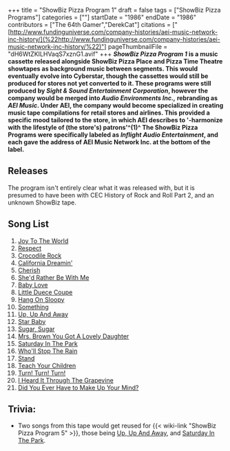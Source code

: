 +++
title = "ShowBiz Pizza Program 1"
draft = false
tags = ["ShowBiz Pizza Programs"]
categories = [""]
startDate = "1986"
endDate = "1986"
contributors = ["The 64th Gamer","DerekCat"]
citations = ["[http://www.fundinguniverse.com/company-histories/aei-music-network-inc-history/](%22http://www.fundinguniverse.com/company-histories/aei-music-network-inc-history/%22)"]
pageThumbnailFile = "dH6WtZKILHVaqS7xznG1.avif"
+++
***ShowBiz Pizza Program 1* is a music cassette released alongside ShowBiz Pizza Place and Pizza Time Theatre showtapes as background music between segments. This would eventually evolve into Cyberstar, though the cassettes would still be produced for stores not yet converted to it.
These programs were still produced by *Sight & Sound Entertainment Corporation*, however the company would be merged into *Audio Environments Inc.,* rebranding as *AEI Music*. Under AEI, the company would become specialized in creating music tape compilations for retail stores and airlines. This provided a specific mood tailored to the store, in which AEI describes to '-harmonize with the lifestyle of (the store's) patrons'^(1)^ The ShowBiz Pizza Programs were specifically labeled as *Inflight Audio Entertainment*, and each gave the address of AEI Music Network Inc. at the bottom of the label.**

## Releases

The program isn't entirely clear what it was released with, but it is presumed to have been with CEC History of Rock and Roll Part 2, and an unknown ShowBiz tape.

## Song List

1.  [Joy To The World](https://en.wikipedia.org/wiki/Joy_to_the_World_(Three_Dog_Night_song))
2.  [Respect](https://en.wikipedia.org/wiki/I_Never_Loved_a_Man_the_Way_I_Love_You)
3.  [Crocodile Rock](https://en.wikipedia.org/wiki/Crocodile_Rock)
4.  [California Dreamin'](https://en.wikipedia.org/wiki/California_Dreamin%27)
5.  [Cherish](https://en.wikipedia.org/wiki/Cherish_(The_Association_song))
6.  [She'd Rather Be With Me](https://en.wikipedia.org/wiki/She%27d_Rather_Be_with_Me)
7.  [Baby Love](https://en.wikipedia.org/wiki/Baby_Love)
8.  [Little Duece Coupe](https://en.wikipedia.org/wiki/Little_Deuce_Coupe)
9.  [Hang On Sloopy](https://en.wikipedia.org/wiki/Hang_On_Sloopy_(album))
10. [Something](https://en.wikipedia.org/wiki/Something_(Beatles_song))
11. [Up, Up And Away](https://en.wikipedia.org/wiki/Up,_Up_and_Away_(song))
12. [Star Baby](https://en.wikipedia.org/wiki/Star_Baby)
13. [Sugar, Sugar](https://en.wikipedia.org/wiki/Sugar,_Sugar)
14. [Mrs. Brown You Got A Lovely Daughter](https://en.wikipedia.org/wiki/Mrs._Brown,_You%27ve_Got_a_Lovely_Daughter)
15. [Saturday In The Park](https://en.wikipedia.org/wiki/Saturday_in_the_Park)
16. [Who'll Stop The Rain](https://en.wikipedia.org/wiki/Who%27ll_Stop_the_Rain_(song))
17. [Stand](https://en.wikipedia.org/wiki/Stand!_(song))
18. [Teach Your Children](https://en.wikipedia.org/wiki/Teach_Your_Children)
19. [Turn! Turn! Turn!](https://en.wikipedia.org/wiki/Turn!_Turn!_Turn!_(album))
20. [I Heard It Through The Grapevine](https://en.wikipedia.org/wiki/In_the_Groove_(Marvin_Gaye_album))
21. [Did You Ever Have to Make Up Your Mind?](https://en.wikipedia.org/wiki/Did_You_Ever_Have_to_Make_Up_Your_Mind%3F)

## Trivia:

- Two songs from this tape would get reused for {{< wiki-link "ShowBiz Pizza Program 5" >}}, those being [Up, Up And Away](https://en.wikipedia.org/wiki/Up,_Up_and_Away_(song)), and [Saturday In The Park](https://en.wikipedia.org/wiki/Saturday_in_the_Park).
